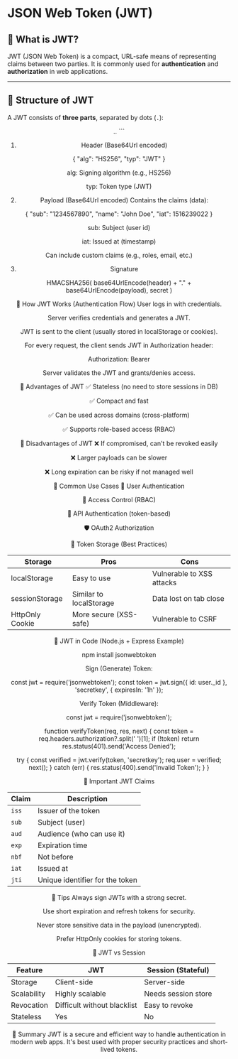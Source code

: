 # JSON Web Token (JWT)

## 🔹 What is JWT?

JWT (JSON Web Token) is a compact, URL-safe means of representing claims between two parties. It is commonly used for **authentication** and **authorization** in web applications.

---

## 🔹 Structure of JWT

A JWT consists of **three parts**, separated by dots (`.`):

<Header>.<Payload>.<Signature> ```

1. Header (Base64Url encoded)

{
"alg": "HS256",
"typ": "JWT"
}

alg: Signing algorithm (e.g., HS256)

typ: Token type (JWT)

2. Payload (Base64Url encoded)
   Contains the claims (data):

{
"sub": "1234567890",
"name": "John Doe",
"iat": 1516239022
}

sub: Subject (user id)

iat: Issued at (timestamp)

Can include custom claims (e.g., roles, email, etc.)

3. Signature

HMACSHA256(
base64UrlEncode(header) + "." + base64UrlEncode(payload),
secret
)

🔹 How JWT Works (Authentication Flow)
User logs in with credentials.

Server verifies credentials and generates a JWT.

JWT is sent to the client (usually stored in localStorage or cookies).

For every request, the client sends JWT in Authorization header:

Authorization: Bearer <token>

Server validates the JWT and grants/denies access.

🔹 Advantages of JWT
✅ Stateless (no need to store sessions in DB)

✅ Compact and fast

✅ Can be used across domains (cross-platform)

✅ Supports role-based access (RBAC)

🔹 Disadvantages of JWT
❌ If compromised, can't be revoked easily

❌ Larger payloads can be slower

❌ Long expiration can be risky if not managed well

🔹 Common Use Cases
🔐 User Authentication

🧾 Access Control (RBAC)

🔄 API Authentication (token-based)

🛡️ OAuth2 Authorization

🔹 Token Storage (Best Practices)

| Storage         | Pros                    | Cons                      |
| --------------- | ----------------------- | ------------------------- |
| localStorage    | Easy to use             | Vulnerable to XSS attacks |
| sessionStorage  | Similar to localStorage | Data lost on tab close    |
| HttpOnly Cookie | More secure (XSS-safe)  | Vulnerable to CSRF        |

🔹 JWT in Code (Node.js + Express Example)

npm install jsonwebtoken

Sign (Generate) Token:

const jwt = require('jsonwebtoken');
const token = jwt.sign({ id: user.\_id }, 'secretkey', { expiresIn: '1h' });

Verify Token (Middleware):

const jwt = require('jsonwebtoken');

function verifyToken(req, res, next) {
const token = req.headers.authorization?.split(' ')[1];
if (!token) return res.status(401).send('Access Denied');

try {
const verified = jwt.verify(token, 'secretkey');
req.user = verified;
next();
} catch (err) {
res.status(400).send('Invalid Token');
}
}

🔹 Important JWT Claims

| Claim | Description                     |
| ----- | ------------------------------- |
| `iss` | Issuer of the token             |
| `sub` | Subject (user)                  |
| `aud` | Audience (who can use it)       |
| `exp` | Expiration time                 |
| `nbf` | Not before                      |
| `iat` | Issued at                       |
| `jti` | Unique identifier for the token |

🔹 Tips
Always sign JWTs with a strong secret.

Use short expiration and refresh tokens for security.

Never store sensitive data in the payload (unencrypted).

Prefer HttpOnly cookies for storing tokens.

🔹 JWT vs Session

| Feature     | JWT                         | Session (Stateful)  |
| ----------- | --------------------------- | ------------------- |
| Storage     | Client-side                 | Server-side         |
| Scalability | Highly scalable             | Needs session store |
| Revocation  | Difficult without blacklist | Easy to revoke      |
| Stateless   | Yes                         | No                  |

📌 Summary
JWT is a secure and efficient way to handle authentication in modern web apps. It's best used with proper security practices and short-lived tokens.
